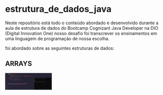 # estrutura_de_dados_java
Neste repositório está todo o conteúdo abordado e desenvolvido durante a aula de estrutura de dados do Bootcamp Cognizant Java Developer na DIO (Digital Innovation One)
nosso desafio foi transcrever os ensinamentos em uma linguagem de programação de nossa escolha.

foi abordado sobre as seguintes estruturas de dados:

<h2>ARRAYS</H2>
<img src="/telas/array.png" width="30%"></img>

